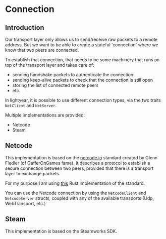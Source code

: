 # Connection

## Introduction

Our transport layer only allows us to send/receive raw packets to a remote address.
But we want to be able to create a stateful 'connection' where we know that two peers are connected.

To establish that connection, that needs to be some machinery that runs on top of the transport layer and takes care of:
- sending handshake packets to authenticate the connection
- sending keep-alive packets to check that the connection is still open
- storing the list of connected remote peers
- etc.

In lightyear, it is possible to use different connection types, via the two traits
`NetClient` and `NetServer`.

Multiple implementations are provided:
- Netcode
- Steam


## Netcode

This implementation is based on the [netcode.io](https://github.com/networkprotocol/netcode/blob/master/STANDARD.md) standard created
by Glenn Fiedler (of GafferOnGames fame). It describes a protocol to establish a secure connection between two peers, provided
that there is a transport layer to exchange packets.

For my purpose I am using [this](https://github.com/benny-n/netcode) Rust implementation of the standard.

You can use the Netcode connection by using the `NetcodeClient` and `NetcodeServer` structs, coupled with any of the available
transports (Udp, WebTransport, etc.)

## Steam

This implementation is based on the Steamworks SDK. 

